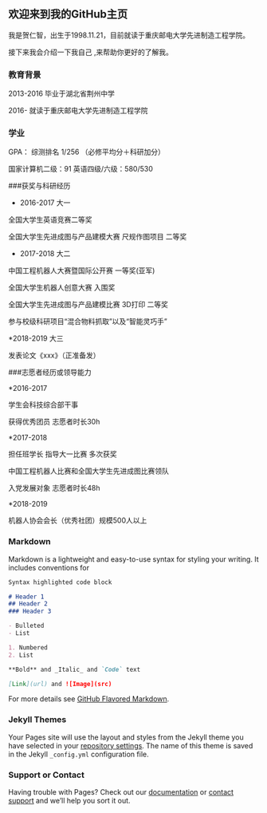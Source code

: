 ## 欢迎来到我的GitHub主页 

我是贺仁智，出生于1998.11.21，目前就读于重庆邮电大学先进制造工程学院。

接下来我会介绍一下我自己 ,来帮助你更好的了解我。


### 教育背景
2013-2016 毕业于湖北省荆州中学

2016-     就读于重庆邮电大学先进制造工程学院

### 学业
GPA： 综测排名 1/256 （必修平均分＋科研加分）

国家计算机二级：91 英语四级/六级：580/530

###获奖与科研经历

* 2016-2017 大一

全国大学生英语竞赛二等奖

全国大学生先进成图与产品建模大赛 尺规作图项目 二等奖

* 2017-2018 大二

中国工程机器人大赛暨国际公开赛 一等奖(亚军)

全国大学生机器人创意大赛 入围奖

全国大学生先进成图与产品建模比赛 3D打印 二等奖

参与校级科研项目“混合物料抓取”以及“智能灵巧手”

*2018-2019 大三

发表论文《xxx》（正准备发）

###志愿者经历或领导能力

*2016-2017

学生会科技综合部干事

获得优秀团员  志愿者时长30h

*2017-2018 

担任班学长 指导大一比赛 多次获奖

中国工程机器人比赛和全国大学生先进成图比赛领队

入党发展对象 志愿者时长48h

*2018-2019

机器人协会会长（优秀社团）规模500人以上


### Markdown 

Markdown is a lightweight and easy-to-use syntax for styling your writing. It includes conventions for

```markdown
Syntax highlighted code block

# Header 1
## Header 2
### Header 3

- Bulleted
- List

1. Numbered
2. List

**Bold** and _Italic_ and `Code` text

[Link](url) and ![Image](src)
```

For more details see [GitHub Flavored Markdown](https://guides.github.com/features/mastering-markdown/).

### Jekyll Themes

Your Pages site will use the layout and styles from the Jekyll theme you have selected in your [repository settings](https://github.com/cubhe/cubhe.github.com/settings). The name of this theme is saved in the Jekyll `_config.yml` configuration file.

### Support or Contact

Having trouble with Pages? Check out our [documentation](https://help.github.com/categories/github-pages-basics/) or [contact support](https://github.com/contact) and we’ll help you sort it out.

